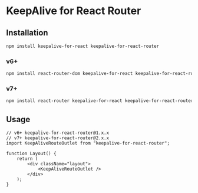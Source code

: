 # KeepAlive for React Router

## Installation

```bash
npm install keepalive-for-react keepalive-for-react-router
```

### v6+

```bash
npm install react-router-dom keepalive-for-react keepalive-for-react-router@1.x.x
```

### v7+

```bash
npm install react-router keepalive-for-react keepalive-for-react-router@2.x.x
```

## Usage

```tsx
// v6+ keepalive-for-react-router@1.x.x
// v7+ keepalive-for-react-router@2.x.x
import KeepAliveRouteOutlet from "keepalive-for-react-router";

function Layout() {
    return (
        <div className="layout">
            <KeepAliveRouteOutlet />
        </div>
    );
}
```
